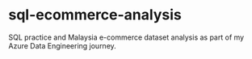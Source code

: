# sql-ecommerce-analysis
SQL practice and Malaysia e-commerce dataset analysis as part of my Azure Data Engineering journey.

